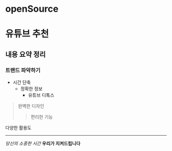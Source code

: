 # openSource
# 유튜브 추천
## 내용 요약 정리
### 트랜드 파악하기
* 시간 단축
  + 정확한 정보
    - 유튜브 디톡스

> 완벽한 디자인
> > 편리한 기능

  다양한 활용도

<hr/>

_당신의 소중한 시간_
__우리가 지켜드립니다__
